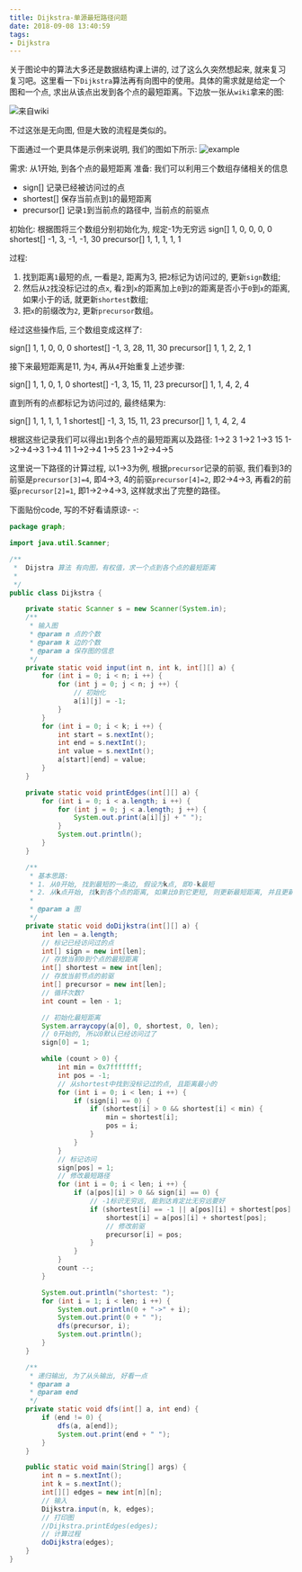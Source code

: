 ```yaml
---
title: Dijkstra-单源最短路径问题
date: 2018-09-08 13:40:59
tags:
- Dijkstra
---
```


关于图论中的算法大多还是数据结构课上讲的, 过了这么久突然想起来, 就来复习复习吧。这里看一下`Dijkstra`算法再有向图中的使用。具体的需求就是给定一个图和一个点, 求出从该点出发到各个点的最短距离。下边放一张从`wiki`拿来的图:
<!--more-->
![来自wiki](https://image.zero22.top/Dijkstra_Animation.gif)

不过这张是无向图, 但是大致的流程是类似的。

下面通过一个更具体是示例来说明, 我们的图如下所示:
![example](https://image.zero22.top/Dijkstra/example.png)

需求: 从1开始, 到各个点的最短距离
准备: 我们可以利用三个数组存储相关的信息
 
 * sign[] 记录已经被访问过的点
 * shortest[] 保存当前点到`1`的最短距离
 * precursor[] 记录`1`到当前点的路径中, 当前点的前驱点

初始化: 
根据图将三个数组分别初始化为, 规定-1为无穷远
sign[] 1, 0, 0, 0, 0
shortest[] -1, 3, -1, -1, 30
precursor[] 1, 1, 1, 1, 1

过程:

 1. 找到距离`1`最短的点, 一看是`2`, 距离为3, 把`2`标记为访问过的, 更新`sign`数组;
 2. 然后从`2`找没标记过的点`x`, 看`2`到`x`的距离加上`0`到`2`的距离是否小于`0`到`x`的距离, 如果小于的话, 就更新`shortest`数组;
 3. 把`x`的前缀改为`2`, 更新`precursor`数组。

经过这些操作后, 三个数组变成这样了:

sign[] 1, 1, 0, 0, 0
shortest[] -1, 3, 28, 11, 30
precursor[] 1, 1, 2, 2, 1

接下来最短距离是11, 为`4`, 再从`4`开始重复上述步骤:

sign[] 1, 1, 0, 1, 0
shortest[] -1, 3, 15, 11, 23
precursor[] 1, 1, 4, 2, 4

直到所有的点都标记为访问过的, 最终结果为:

sign[] 1, 1, 1, 1, 1
shortest[] -1, 3, 15, 11, 23
precursor[] 1, 1, 4, 2, 4

根据这些记录我们可以得出`1`到各个点的最短距离以及路径:
1->2 3 1->2
1->3 15 1->2->4->3
1->4 11 1->2->4
1->5 23 1->2->4->5

这里说一下路径的计算过程, 以1->3为例, 根据`precursor`记录的前驱, 我们看到3的前驱是`precursor[3]=4`, 即4->3, 4的前驱`precursor[4]=2`, 即2->4->3, 再看2的前驱`precursor[2]=1`, 即1->2->4->3, 这样就求出了完整的路径。

下面贴份code, 写的不好看请原谅- -:

```java
package graph;

import java.util.Scanner;

/**
 *  Dijstra 算法 有向图，有权值，求一个点到各个点的最短距离
 *
 */
public class Dijkstra {

    private static Scanner s = new Scanner(System.in);
    /**
     * 输入图
     * @param n 点的个数
     * @param k 边的个数
     * @param a 保存图的信息
     */
    private static void input(int n, int k, int[][] a) {
        for (int i = 0; i < n; i ++) {
            for (int j = 0; j < n; j ++) {
                // 初始化
                a[i][j] = -1;
            }
        }
        for (int i = 0; i < k; i ++) {
            int start = s.nextInt();
            int end = s.nextInt();
            int value = s.nextInt();
            a[start][end] = value;
        }
    }

    private static void printEdges(int[][] a) {
        for (int i = 0; i < a.length; i ++) {
            for (int j = 0; j < a.length; j ++) {
                System.out.print(a[i][j] + " ");
            }
            System.out.println();
        }
    }

    /**
     * 基本思路:
     * 1. 从0开始, 找到最短的一条边, 假设为k点, 即0-k最短
     * 2. 从k点开始, 找k到各个点的距离, 如果比0到它更短, 则更新最短距离, 并且更新前驱节点
     *
     * @param a 图
     */
    private static void doDijkstra(int[][] a) {
        int len = a.length;
        // 标记已经访问过的点
        int[] sign = new int[len];
        // 存放当前0到个点的最短距离
        int[] shortest = new int[len];
        // 存放当前节点的前驱
        int[] precursor = new int[len];
        // 循环次数?
        int count = len - 1;

        // 初始化最短距离
        System.arraycopy(a[0], 0, shortest, 0, len);
        // 0开始的, 所以0默认已经访问过了
        sign[0] = 1;

        while (count > 0) {
            int min = 0x7fffffff;
            int pos = -1;
            // 从shortest中找到没标记过的点, 且距离最小的
            for (int i = 0; i < len; i ++) {
                if (sign[i] == 0) {
                    if (shortest[i] > 0 && shortest[i] < min) {
                        min = shortest[i];
                        pos = i;
                    }
                }
            }
            // 标记访问
            sign[pos] = 1;
            // 修改最短路径
            for (int i = 0; i < len; i ++) {
                if (a[pos][i] > 0 && sign[i] == 0) {
                    // -1标识无穷远, 能到达肯定比无穷远要好
                    if (shortest[i] == -1 || a[pos][i] + shortest[pos] < shortest[i]) {
                        shortest[i] = a[pos][i] + shortest[pos];
                        // 修改前驱
                        precursor[i] = pos;
                    }
                }
            }
            count --;
        }

        System.out.println("shortest: ");
        for (int i = 1; i < len; i ++) {
            System.out.println(0 + "->" + i);
            System.out.print(0 + " ");
            dfs(precursor, i);
            System.out.println();
        }
    }

    /**
     * 递归输出, 为了从头输出, 好看一点
     * @param a
     * @param end
     */
    private static void dfs(int[] a, int end) {
        if (end != 0) {
            dfs(a, a[end]);
            System.out.print(end + " ");
        }
    }

    public static void main(String[] args) {
        int n = s.nextInt();
        int k = s.nextInt();
        int[][] edges = new int[n][n];
        // 输入
        Dijkstra.input(n, k, edges);
        // 打印图
        //Dijkstra.printEdges(edges);
        // 计算过程
        doDijkstra(edges);
    }
}

```
